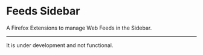 # Feeds Sidebar

A Firefox Extensions to manage Web Feeds in the Sidebar.

---


It is under development and not functional.
